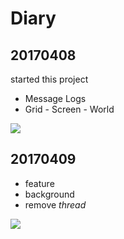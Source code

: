 # Diary
## 20170408
started this project

- Message Logs
- Grid - Screen - World

[<img src="https://gyazo.com/71e966114e884db37e89985c6b247b7a.png" />](https://www.youtube.com/watch?v=Ofehm37Mhm8)

## 20170409
- feature
- background
- remove *thread*

[<img src="https://gyazo.com/8a70de6966990c66ea36158dfba14d67.png">](https://youtu.be/-h2BpWd-o8o)